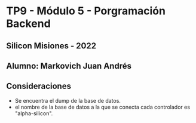 # TP9 - Módulo 5 - Porgramación Backend  
## Silicon Misiones - 2022  

## Alumno: Markovich Juan Andrés

## Consideraciones
- Se encuentra el dump de la base de datos.
- el nombre de la base de datos a la que se conecta cada controlador es "alpha-silicon".
